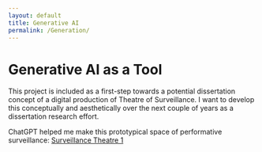 ```yaml
---
layout: default
title: Generative AI
permalink: /Generation/
---
```

# Generative AI as a Tool
This project is included as a first-step towards a potential dissertation concept of a digital production of Theatre of Surveillance. I want to develop this conceptually and aesthetically over the next couple of years as a dissertation research effort.

ChatGPT helped me make this prototypical space of performative surveillance: [Surveillance Theatre 1](https://alyssalb.github.io/SurveillanceTheatre1/)
